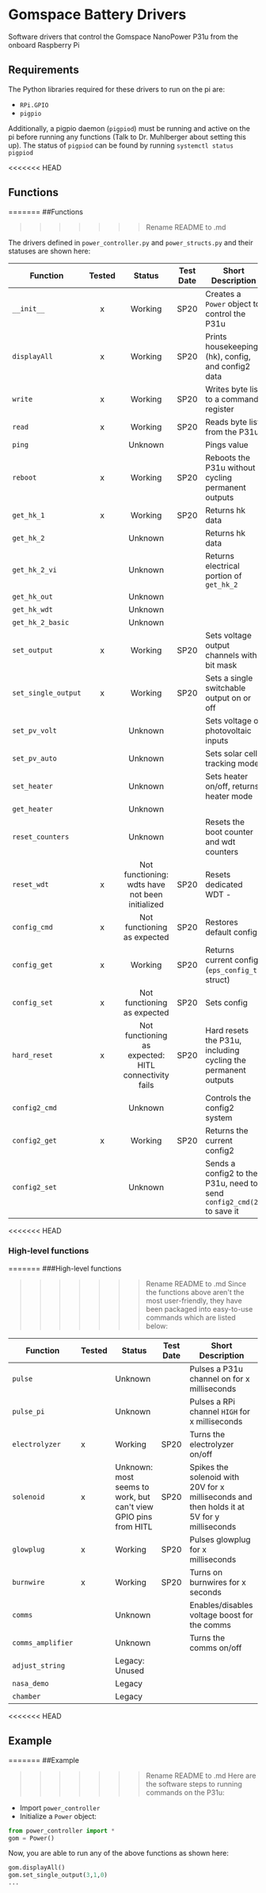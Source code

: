 # Gomspace Battery Drivers
Software drivers that control the Gomspace NanoPower P31u from the onboard Raspberry Pi

## Requirements

The Python libraries required for these drivers to run on the pi are: 
 - `RPi.GPIO`
 - `pigpio`
 
Additionally, a pigpio daemon (`pigpiod`) must be running and active on the pi before running any functions (Talk to Dr. Muhlberger about setting this up).
The status of `pigpiod` can be found by running `systemctl status pigpiod` 

<<<<<<< HEAD
## Functions
=======
##Functions
>>>>>>> Rename README to .md

The drivers defined in `power_controller.py` and `power_structs.py`  and their statuses are shown here:

| Function            | Tested | Status                                               | Test Date | Short Description                                                     |
|---------------------|:------:|:----------------------------------------------------:|-----------|-----------------------------------------------------------------------|
| `__init__`          | x      | Working                                              | SP20      | Creates a `Power` object to control the P31u                          |
| `displayAll`        | x      | Working                                              | SP20      | Prints housekeeping (hk), config, and config2 data                    |
| `write`             | x      | Working                                              | SP20      | Writes byte list to a command register                                |
| `read`              | x      | Working                                              | SP20      | Reads byte list from the P31u                                         |
| `ping`              |        | Unknown                                              |           | Pings value                                                           |
| `reboot`            | x      | Working                                              | SP20      | Reboots the P31u without cycling permanent outputs                    |
| `get_hk_1`          | x      | Working                                              | SP20      | Returns hk data                                                       |
| `get_hk_2`          |        | Unknown                                              |           | Returns hk data                                                       |
| `get_hk_2_vi`       |        | Unknown                                              |           | Returns electrical portion of `get_hk_2`                              |
| `get_hk_out`        |        | Unknown                                              |           |                                                                       |
| `get_hk_wdt`        |        | Unknown                                              |           |                                                                       |
| `get_hk_2_basic`    |        | Unknown                                              |           |                                                                       |
| `set_output`        | x      | Working                                              | SP20      | Sets voltage output channels with bit mask                            |
| `set_single_output` | x      | Working                                              | SP20      | Sets a single switchable output on or off                             |
| `set_pv_volt`       |        | Unknown                                              |           | Sets voltage of photovoltaic inputs                                   |
| `set_pv_auto`       |        | Unknown                                              |           | Sets solar cell tracking mode                                         |
| `set_heater`        |        | Unknown                                              |           | Sets heater on/off, returns heater mode                               |
| `get_heater`        |        | Unknown                                              |           |                                                                       |
| `reset_counters`    |        | Unknown                                              |           | Resets the boot counter and wdt counters                              |
| `reset_wdt`         | x      | Not functioning: wdts have not been initialized      | SP20      | Resets dedicated WDT -                                                |
| `config_cmd`        | x      | Not functioning as expected                          | SP20      | Restores default config                                               |
| `config_get`        | x      | Working                                              | SP20      | Returns current config (`eps_config_t` struct)                        |
| `config_set`        | x      | Not functioning as expected                          | SP20      | Sets config                                                           |
| `hard_reset`        | x      | Not functioning as expected: HITL connectivity fails | SP20      | Hard resets the P31u, including cycling the permanent outputs         |
| `config2_cmd`       |        | Unknown                                              |           | Controls the config2 system                                           |
| `config2_get`       | x      | Working                                              | SP20      | Returns the current config2                                           |
| `config2_set`       |        | Unknown                                              |           | Sends a config2 to the P31u, need to send `config2_cmd(2)` to save it |

<<<<<<< HEAD
 ### High-level functions
=======
 ###High-level functions
>>>>>>> Rename README to .md
 Since the functions above aren't the most user-friendly, they have been packaged into easy-to-use commands which are listed below:
 
 | Function          | Tested | Status                                                          | Test Date | Short Description                                                                          |
|-------------------|--------|-----------------------------------------------------------------|-----------|--------------------------------------------------------------------------------------------|
| `pulse`           |        | Unknown                                                         |           | Pulses a P31u channel on for x milliseconds                                                |
| `pulse_pi`        |        | Unknown                                                         |           | Pulses a RPi channel `HIGH` for x milliseconds                                             |
| `electrolyzer`    | x      | Working                                                         | SP20      | Turns the electrolyzer on/off                                                              |
| `solenoid`        | x      | Unknown: most seems to work, but can't view GPIO pins from HITL | SP20      | Spikes the solenoid with 20V for x milliseconds and then holds it at 5V for y milliseconds |
| `glowplug`        | x      | Working                                                         | SP20      | Pulses glowplug for x milliseconds                                                         |
| `burnwire`        | x      | Working                                                         | SP20      | Turns on burnwires for x seconds                                                           |
| `comms`           |        | Unknown                                                         |           | Enables/disables voltage boost for the comms                                               |
| `comms_amplifier` |        | Unknown                                                         |           | Turns the comms on/off                                                                     |
| `adjust_string`   |        | Legacy: Unused                                                  |           |                                                                                            |
| `nasa_demo`       |        | Legacy                                                          |           |                                                                                            |
| `chamber`         |        | Legacy                                                          |           |                                                                                            |
 
 
 
<<<<<<< HEAD
 ## Example
=======
 ##Example
>>>>>>> Rename README to .md
 Here are the software steps to running commands on the P31u:
 
 - Import `power_controller` 
 - Initialize a `Power` object:
 ```python
from power_controller import *
gom = Power()
```

Now, you are able to run any of the above functions as shown here:
 ```python
gom.displayAll()
gom.set_single_output(3,1,0)
...
```

